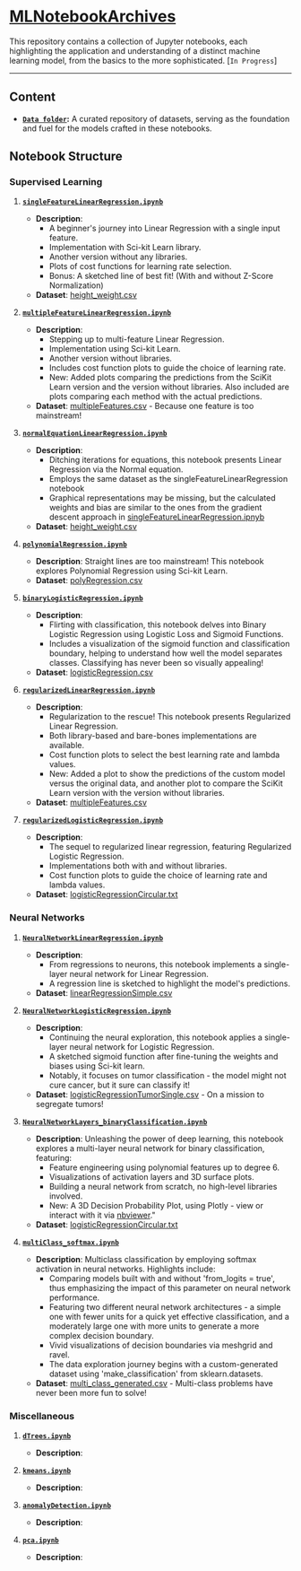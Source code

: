 # [MLNotebookArchives](https://jayvatti.github.io/MLNotebookArchives/)

This repository contains a collection of Jupyter notebooks, each highlighting the application and understanding of a distinct machine learning model, from the basics to the more sophisticated. [`In Progress`]

---
 
## Content

- **[`Data folder`](/data/ReadMe.md):** A curated repository of datasets, serving as the foundation and fuel for the models crafted in these notebooks.


## Notebook Structure


### **Supervised Learning**

1. **[`singleFeatureLinearRegression.ipynb`](singleFeatureLinearRegression.ipynb)**
    - **Description**: 
        - A beginner's journey into Linear Regression with a single input feature. 
        - Implementation with Sci-kit Learn library.
        - Another version without any libraries.
        - Plots of cost functions for learning rate selection.
        - Bonus: A sketched line of best fit! (With and without Z-Score Normalization)
    - **Dataset**: [height_weight.csv](/data/height_weight.csv)<br>
          

2. **[`multipleFeatureLinearRegression.ipynb`](multipleFeatureLinearRegression.ipynb)**
    - **Description**: 
        - Stepping up to multi-feature Linear Regression. 
        - Implementation using Sci-kit Learn. 
        - Another version without libraries.
        - Includes cost function plots to guide the choice of learning rate.
        - New: Added plots comparing the predictions from the SciKit Learn version and the version without libraries. Also included are plots comparing each method with the actual predictions.
    - **Dataset**: [multipleFeatures.csv](/data/multipleFeatures.csv) - Because one feature is too mainstream!<br>



3. **[`normalEquationLinearRegression.ipynb`](normalEquationLinearRegression.ipynb)**
    - **Description**:
        - Ditching iterations for equations, this notebook presents Linear Regression via the Normal equation.
        - Employs the same dataset as the singleFeatureLinearRegression notebook
        - Graphical representations may be missing, but the calculated weights and bias are similar to the ones from the gradient descent approach in [singleFeatureLinearRegression.ipnyb](singleFeatureLinearRegression.ipynb)
    - **Dataset**: [height_weight.csv](/data/height_weight.csv)<br>


4. **[`polynomialRegression.ipynb`](polynomialRegression.ipynb)**
    - **Description**: Straight lines are too mainstream! This notebook explores Polynomial Regression using Sci-kit Learn.
    - **Dataset**: [polyRegression.csv](/data/polyRegression.csv) <br>



5. **[`binaryLogisticRegression.ipynb`](binaryLogisticRegression.ipynb)**
    - **Description**:
        - Flirting with classification, this notebook delves into Binary Logistic Regression using Logistic Loss and Sigmoid Functions.
        -  Includes a visualization of the sigmoid function and classification boundary, helping to understand how well the model separates classes. Classifying has never been so visually appealing!
    - **Dataset**: [logisticRegression.csv](/data/logisticRegression.csv)<br>



6. **[`regularizedLinearRegression.ipynb`](regularizedLinearRegression.ipynb)**
    - **Description**: 
        - Regularization to the rescue! This notebook presents Regularized Linear Regression.
        - Both library-based and bare-bones implementations are available.
        - Cost function plots to select the best learning rate and lambda values.
        - New: Added a plot to show the predictions of the custom model versus the original data, and another plot to compare the SciKit Learn version with the version without libraries.
    - **Dataset**: [multipleFeatures.csv](/data/multipleFeatures.csv) <br>



7. **[`regularizedLogisticRegression.ipynb`](regularizedLogisticRegression.ipynb)**
    - **Description**: 
        - The sequel to regularized linear regression, featuring Regularized Logistic Regression. 
        - Implementations both with and without libraries.
        - Cost function plots to guide the choice of learning rate and lambda values.
    - **Dataset**: [logisticRegressionCircular.txt](/data/logisticRegressionCircular.txt)<br>



### **Neural Networks**

1. **[`NeuralNetworkLinearRegression.ipynb`](NeuralNetworkLinearRegression.ipynb)**
    - **Description**: 
        - From regressions to neurons, this notebook implements a single-layer neural network for Linear Regression.
        - A regression line is sketched to highlight the model's predictions.
    - **Dataset**: [linearRegressionSimple.csv](/data/linearRegressionSimple.csv) <br>



2. **[`NeuralNetworkLogisticRegression.ipynb`](NeuralNetworkLogisticRegression.ipynb)**
    - **Description**: 
        - Continuing the neural exploration, this notebook applies a single-layer neural network for Logistic Regression. 
        - A sketched sigmoid function after fine-tuning the weights and biases using Sci-kit learn.
        - Notably, it focuses on tumor classification - the model might not cure cancer, but it sure can classify it!
    - **Dataset**: [logisticRegressionTumorSingle.csv](/data/logisticRegressionTumorSingle.csv) - On a mission to segregate tumors!<br>



3. **[`NeuralNetworkLayers_binaryClassification.ipynb`](NeuralNetworkLayers_binaryClassification.ipynb)**
    - **Description**: Unleashing the power of deep learning, this notebook explores a multi-layer neural network for binary classification, featuring:
        - Feature engineering using polynomial features up to degree 6.
        - Visualizations of activation layers and 3D surface plots. 
        - Building a neural network from scratch, no high-level libraries involved.
        - New: A 3D Decision Probability Plot, using Plotly - view or interact with it via [nbviewer](nbviewer.org)."
    - **Dataset**: [logisticRegressionCircular.txt](/data/logisticRegressionCircular.txt)<br>


4. **[`multiClass_softmax.ipynb`](multiClass_softmax.ipynb)**
    - **Description**: Multiclass classification by employing softmax activation in neural networks. Highlights include:
        - Comparing models built with and without 'from_logits = true', thus emphasizing the impact of this parameter on neural network performance.
        - Featuring two different neural network architectures - a simple one with fewer units for a quick yet effective classification, and a moderately large one with more units to generate a more complex decision boundary.
        - Vivid visualizations of decision boundaries via meshgrid and ravel.
        - The data exploration journey begins with a custom-generated dataset using 'make_classification' from sklearn.datasets.
    - **Dataset**: [multi_class_generated.csv](/data/multi_class_generated.csv) - Multi-class problems have never been more fun to solve!<br>

### **Miscellaneous** 

1. **[`dTrees.ipynb`](dTrees.ipynb)**
   - **Description**:

     
2. **[`kmeans.ipynb`](kmeans.ipynb)**
   - **Description**:

     
3. **[`anomalyDetection.ipynb`](anomalyDetection.ipynb)**
   - **Description**:

4. **[`pca.ipynb`](pca.ipynb)**
   - **Description**:
